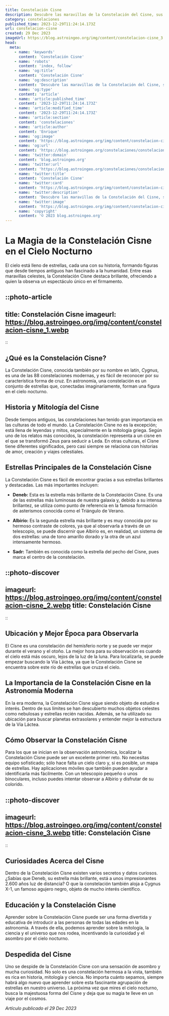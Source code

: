 ```yaml
---
title: Constelación Cisne
description: Descubre las maravillas de la Constelación del Cisne, sus estrellas más brillantes y su significado celeste en la astronomía.
category: constelaciones
published_time: 2023-12-29T11:24:14.173Z
url: constelacion-cisne
created: 29 Dec 2023
imageUrl: https://blog.astroingeo.org/img/content/constelacion-cisne_3.webp
head:
  meta:
    - name: 'keywords'
      content: 'Constelación Cisne'
    - name: 'robots'
      content: 'index, follow'
    - name: 'og:title'
      content: 'Constelación Cisne'
    - name: 'og:description'
      content: 'Descubre las maravillas de la Constelación del Cisne, sus estrellas más brillantes y su significado celeste en la astronomía.'
    - name: 'og:type'
      content: 'article'
    - name: 'article:published_time'
      content: '2023-12-29T11:24:14.173Z'
    - name: 'article:modified_time'
      content: '2023-12-29T11:24:14.173Z'
    - name: 'article:section'
      content: 'constelaciones'
    - name: 'article:author'
      content: 'Enrique'
    - name: 'og:image'
      content: 'https://blog.astroingeo.org/img/content/constelacion-cisne_3.webp'
    - name: 'og:url'
      content: 'https://blog.astroingeo.org/constelaciones/constelacion-cisne'
    - name: 'twitter:domain'
      content: 'blog.astroingeo.org'
    - name: 'twitter:url'
      content: 'https://blog.astroingeo.org/constelaciones/constelacion-cisne'
    - name: 'twitter:title'
      content: 'Constelación Cisne'
    - name: 'twitter:card'
      content: 'https://blog.astroingeo.org/img/content/constelacion-cisne_3.webp'
    - name: 'twitter:description'
      content: 'Descubre las maravillas de la Constelación del Cisne, sus estrellas más brillantes y su significado celeste en la astronomía.'
    - name: 'twitter:image'
      content: 'https://blog.astroingeo.org/img/content/constelacion-cisne_3.webp'
    - name: 'copyright'
      content: '© 2023 blog.astroingeo.org'
---
```

# La Magia de la Constelación Cisne en el Cielo Nocturno

El cielo está lleno de estrellas, cada una con su historia, formando figuras que desde tiempos antiguos han fascinado a la humanidad. Entre esas maravillas celestes, la Constelación Cisne destaca brillante, ofreciendo a quien la observa un espectáculo único en el firmamento.

::photo-article
---
title: Constelación Cisne
imageurl: https://blog.astroingeo.org/img/content/constelacion-cisne_1.webp
---
::

## ¿Qué es la Constelación Cisne?

La Constelación Cisne, conocida también por su nombre en latín, *Cygnus*, es una de las 88 constelaciones modernas, y es fácil de reconocer por su característica forma de cruz. En astronomía, una constelación es un conjunto de estrellas que, conectadas imaginariamente, forman una figura en el cielo nocturno.

## Historia y Mitología del Cisne

Desde tiempos antiguos, las constelaciones han tenido gran importancia en las culturas de todo el mundo. La Constelación Cisne no es la excepción; está llena de leyendas y mitos, especialmente en la mitología griega. Según uno de los relatos más conocidos, la constelación representa a un cisne en el que se transformó Zeus para seducir a Leda. En otras culturas, el Cisne tiene diferentes significados, pero casi siempre se relaciona con historias de amor, creación y viajes celestiales.

## Estrellas Principales de la Constelación Cisne

La Constelación Cisne es fácil de encontrar gracias a sus estrellas brillantes y destacadas. Las más importantes incluyen:

- **Deneb:** Esta es la estrella más brillante de la Constelación Cisne. Es una de las estrellas más luminosas de nuestra galaxia y, debido a su intensa brillantez, se utiliza como punto de referencia en la famosa formación de asterismos conocida como el Triángulo de Verano.

- **Albirio:** Es la segunda estrella más brillante y es muy conocida por su hermoso contraste de colores, ya que al observarla a través de un telescopio, se puede discernir que Albirio es, en realidad, un sistema de dos estrellas: una de tono amarillo dorado y la otra de un azul intensamente hermoso.

- **Sadr:** También es conocida como la estrella del pecho del Cisne, pues marca el centro de la constelación.


::photo-discover
---
imageurl: https://blog.astroingeo.org/img/content/constelacion-cisne_2.webp
title: Constelación Cisne
---
::

## Ubicación y Mejor Época para Observarla

El Cisne es una constelación del hemisferio norte y se puede ver mejor durante el verano y el otoño. La mejor hora para su observación es cuando el cielo está más oscuro, lejos de la luz de la luna. Para localizarla, se puede empezar buscando la Vía Láctea, ya que la Constelación Cisne se encuentra sobre este río de estrellas que cruza el cielo.

## La Importancia de la Constelación Cisne en la Astronomía Moderna

En la era moderna, la Constelación Cisne sigue siendo objeto de estudio e interés. Dentro de sus límites se han descubierto muchos objetos celestes como nebulosas y estrellas recién nacidas. Además, se ha utilizado su ubicación para buscar planetas extrasolares y entender mejor la estructura de la Vía Láctea.

## Cómo Observar la Constelación Cisne

Para los que se inician en la observación astronómica, localizar la Constelación Cisne puede ser un excelente primer reto. No necesitas equipo sofisticado; sólo hace falta un cielo claro y, si es posible, un mapa de estrellas. Hay aplicaciones móviles que también pueden ayudar a identificarla más fácilmente. Con un telescopio pequeño o unos binoculares, incluso puedes intentar observar a Albirio y disfrutar de su colorido.


::photo-discover
---
imageurl: https://blog.astroingeo.org/img/content/constelacion-cisne_3.webp
title: Constelación Cisne
---
::

## Curiosidades Acerca del Cisne

Dentro de la Constelación Cisne existen varios secretos y datos curiosos. ¿Sabías que Deneb, su estrella más brillante, está a unos impresionantes 2.600 años luz de distancia? O que la constelación también aloja a Cygnus X-1, un famoso agujero negro, objeto de mucho interés científico.

## Educación y la Constelación Cisne

Aprender sobre la Constelación Cisne puede ser una forma divertida y educativa de introducir a las personas de todas las edades en la astronomía. A través de ella, podemos aprender sobre la mitología, la ciencia y el universo que nos rodea, incentivando la curiosidad y el asombro por el cielo nocturno.

## Despedida del Cisne

Uno se despide de la Constelación Cisne con una sensación de asombro y mucha curiosidad. No solo es una constelación hermosa a la vista, también es rica en historia, mitología y ciencia. No importa cuánto sepamos, siempre habrá algo nuevo que aprender sobre esta fascinante agrupación de estrellas en nuestro universo. La próxima vez que mires el cielo nocturno, busca la majestuosa forma del Cisne y deja que su magia te lleve en un viaje por el cosmos.

_Artículo publicado el 29 Dec 2023_